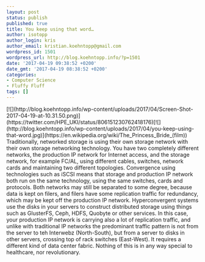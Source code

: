```yaml
---
layout: post
status: publish
published: true
title: You keep using that word…
author: isotopp
author_login: kris
author_email: kristian.koehntopp@gmail.com
wordpress_id: 1501
wordpress_url: http://blog.koehntopp.info/?p=1501
date: '2017-04-19 09:38:52 +0200'
date_gmt: '2017-04-19 08:38:52 +0200'
categories:
- Computer Science
- Fluffy Fluff
tags: []
---
```

<p>[![](http://blog.koehntopp.info/wp-content/uploads/2017/04/Screen-Shot-2017-04-19-at-10.31.50.png)](https://twitter.com/HPE_UKI/status/806151230762418176)[![](http://blog.koehntopp.info/wp-content/uploads/2017/04/you-keep-using-that-word.jpg)](https://en.wikipedia.org/wiki/The_Princess_Bride_(film))<!--more--> Traditionally, networked storage is using their own storage network with their own storage networking technology. You have two completely different networks, the production IP network for Internet access, and the storage network, for example FC/AL, using different cables, switches, network cards and maintaining two different topologies. Convergence using technologies such as iSCSI means that storage and production IP network both run on the same technology, using the same switches, cards and protocols. Both networks may still be separated to some degree, because data is kept on filers, and filers have some replication&nbsp;traffic for redundancy, which may be kept off the production IP network. Hyperconvergent systems use the disks in your servers to construct distributed storage using things such as GlusterFS, Ceph, HDFS, Quobyte or other services. In this case, your production IP network is carrying also a lot of replication traffic, and unlike with traditional IP networks the predominant traffic pattern is not from the server to teh Interwebz (North-South), but from a server to disks in other servers, crossing top of rack switches (East-West). It requires a different kind of data center fabric. Nothing of this is in any way special to healthcare, nor revolutionary.</p>
